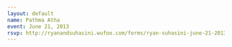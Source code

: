 ```yaml
---
layout: default
name: Pathma Atha
event: June 21, 2013
rsvp: http://ryanandsuhasini.wufoo.com/forms/ryan-suhasini-june-21-2013/
---
```

